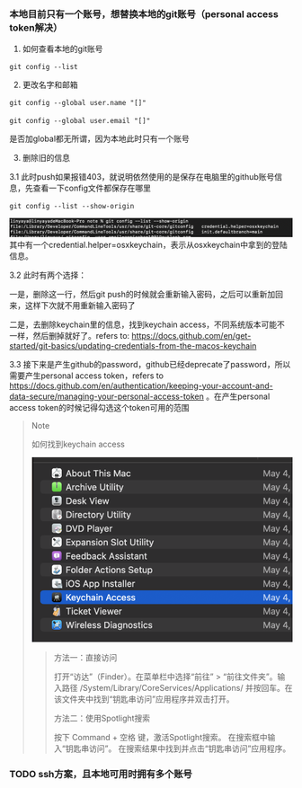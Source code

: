
### 本地目前只有一个账号，想替换本地的git账号（personal access token解决）

1. 如何查看本地的git账号
```
git config --list
```

2. 更改名字和邮箱
```
git config --global user.name "[]"

git config --global user.email "[]"
```
是否加global都无所谓，因为本地此时只有一个账号

3. 删除旧的信息 

3.1 此时push如果报错403，就说明依然使用的是保存在电脑里的github账号信息，先查看一下config文件都保存在哪里

```
git config --list --show-origin
```
![](./images/Screenshot%202025-08-09%20at%2017.44.26.png)
其中有一个credential.helper=osxkeychain，表示从osxkeychain中拿到的登陆信息。

3.2 此时有两个选择：

一是，删除这一行，然后git push的时候就会重新输入密码，之后可以重新加回来，这样下次就不用重新输入密码了

二是，去删除keychain里的信息，找到keychain access，不同系统版本可能不一样，然后删掉就好了。refers to: https://docs.github.com/en/get-started/git-basics/updating-credentials-from-the-macos-keychain

3.3 接下来是产生github的password，github已经deprecate了password，所以需要产生personal access token，refers to https://docs.github.com/en/authentication/keeping-your-account-and-data-secure/managing-your-personal-access-token 。在产生personal access token的时候记得勾选这个token可用的范围 


> Note
>
> 如何找到keychain access
>
> ![](./images/Screenshot%202025-08-09%20at%2017.49.03.png)
>> 方法一：直接访问
>>
>> 打开“访达”（Finder）。在菜单栏中选择“前往” > “前往文件夹”。输入路径 /System/Library/CoreServices/Applications/ 并按回车。在该文件夹中找到“钥匙串访问”应用程序并双击打开。
>>
>> 方法二：使用Spotlight搜索
>>
>> 按下 Command + 空格 键，激活Spotlight搜索。
在搜索框中输入“钥匙串访问”。
在搜索结果中找到并点击“钥匙串访问”应用程序。


### TODO ssh方案，且本地可用时拥有多个账号